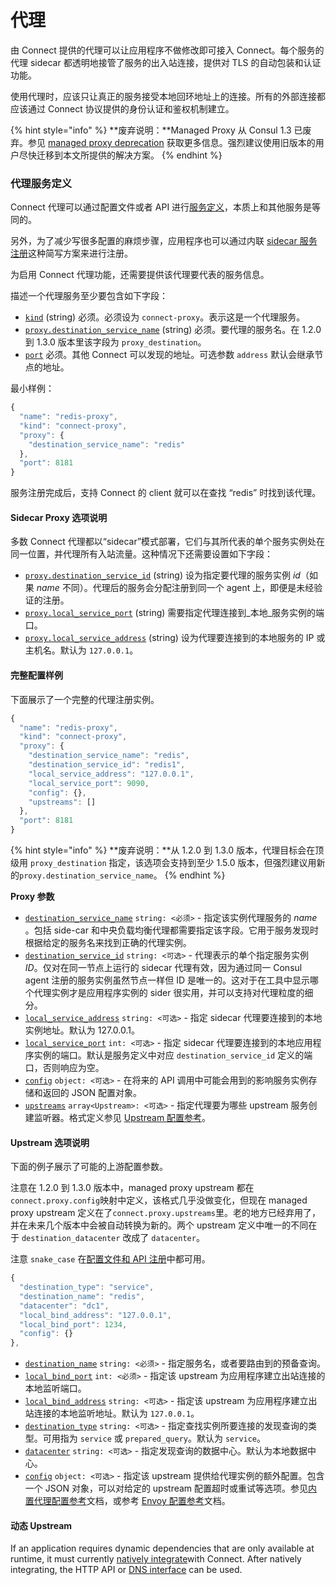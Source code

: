# 代理

由 Connect 提供的代理可以让应用程序不做修改即可接入 Connect。每个服务的代理 sidecar 都透明地接管了服务的出入站连接，提供对 TLS 的自动包装和认证功能。

使用代理时，应该只让真正的服务接受本地回环地址上的连接。所有的外部连接都应该通过 Connect 协议提供的身份认证和鉴权机制建立。

{% hint style="info" %}
**废弃说明：**Managed Proxy 从 Consul 1.3 已废弃。参见 [managed proxy deprecation](https://www.consul.io/docs/connect/proxies/managed-deprecated.html) 获取更多信息。强烈建议使用旧版本的用户尽快迁移到本文所提供的解决方案。
{% endhint %}

### 代理服务定义 <a id="proxy-service-definitions"></a>

Connect 代理可以通过配置文件或者 API 进行[服务定义](https://www.consul.io/docs/agent/services.html)，本质上和其他服务是等同的。

另外，为了减少写很多配置的麻烦步骤，应用程序也可以通过内联 [sidecar 服务注册](https://www.consul.io/docs/connect/proxies/sidecar-service.html)这种简写方案来进行注册。

为启用 Connect 代理功能，还需要提供该代理要代表的服务信息。

描述一个代理服务至少要包含如下字段：

* [`kind`](https://www.consul.io/docs/connect/proxies.html#kind) \(string\) 必须。必须设为 `connect-proxy`。表示这是一个代理服务。
* [`proxy.destination_service_name`](https://www.consul.io/docs/connect/proxies.html#proxy-destination_service_name) \(string\) 必须。要代理的服务名。在 1.2.0 到 1.3.0 版本里该字段为 `proxy_destination`。
* [`port`](https://www.consul.io/docs/connect/proxies.html#port) 必须。其他 Connect 可以发现的地址。可选参数 `address` 默认会继承节点的地址。

最小样例：

```javascript
{
  "name": "redis-proxy",
  "kind": "connect-proxy",
  "proxy": {
    "destination_service_name": "redis"
  },
  "port": 8181
}
```

服务注册完成后，支持 Connect 的 client 就可以在查找 “redis” 时找到该代理。

#### Sidecar Proxy 选项说明 <a id="sidecar-proxy-fields"></a>

多数 Connect 代理都以“sidecar”模式部署，它们与其所代表的单个服务实例处在同一位置，并代理所有入站流量。这种情况下还需要设置如下字段：

* [`proxy.destination_service_id`](https://www.consul.io/docs/connect/proxies.html#proxy-destination_service_id) \(string\) 设为指定要代理的服务实例 _id_（如果 _name_ 不同）。代理后的服务会分配注册到同一个 agent 上，即便是未经验证的注册。
* [`proxy.local_service_port`](https://www.consul.io/docs/connect/proxies.html#proxy-local_service_port) \(string\) 需要指定代理连接到_本地_服务实例的端口。
* [`proxy.local_service_address`](https://www.consul.io/docs/connect/proxies.html#proxy-local_service_address) \(string\) 设为代理要连接到的本地服务的 IP 或主机名。默认为 `127.0.0.1`。

#### 完整配置样例 <a id="complete-configuration-example"></a>

下面展示了一个完整的代理注册实例。

```javascript
{
  "name": "redis-proxy",
  "kind": "connect-proxy",
  "proxy": {
    "destination_service_name": "redis",
    "destination_service_id": "redis1",
    "local_service_address": "127.0.0.1",
    "local_service_port": 9090,
    "config": {},
    "upstreams": []
  },
  "port": 8181
}
```

{% hint style="info" %}
**废弃说明：**从 1.2.0 到 1.3.0 版本，代理目标会在顶级用 `proxy_destination` 指定，该选项会支持到至少 1.5.0 版本，但强烈建议用新的`proxy.destination_service_name`。
{% endhint %}

**Proxy 参数**

* [`destination_service_name`](https://www.consul.io/docs/connect/proxies.html#destination_service_name) `string: <必须>` - 指定该实例代理服务的 _name_ 。包括 side-car 和中央负载均衡代理都需要指定该字段。它用于服务发现时根据给定的服务名来找到正确的代理实例。
* [`destination_service_id`](https://www.consul.io/docs/connect/proxies.html#destination_service_id) `string: <可选>` - 代理表示的单个指定服务实例 _ID_。仅对在同一节点上运行的 sidecar 代理有效，因为通过同一 Consul agent 注册的服务实例虽然节点一样但 ID 是唯一的。这对于在工具中显示哪个代理实例才是应用程序实例的 sider 很实用，并可以支持对代理粒度的细分。
* [`local_service_address`](https://www.consul.io/docs/connect/proxies.html#local_service_address) `string: <可选>` - 指定 sidecar 代理要连接到的本地实例地址。默认为 127.0.0.1。
* [`local_service_port`](https://www.consul.io/docs/connect/proxies.html#local_service_port) `int: <可选>` - 指定 sidecar 代理要连接到的本地应用程序实例的端口。默认是服务定义中对应 `destination_service_id` 定义的端口，否则响应为空。
* [`config`](https://www.consul.io/docs/connect/proxies.html#config) `object: <可选>` - 在将来的 API 调用中可能会用到的影响服务实例存储和返回的 JSON 配置对象。
* [`upstreams`](https://www.consul.io/docs/connect/proxies.html#upstreams) `array<Upstream>: <可选>` - 指定代理要为哪些 upstream 服务创建监听器。格式定义参见 [Upstream 配置参考](https://www.consul.io/docs/connect/proxies.html#upstream-configuration-reference)。

#### Upstream 选项说明 <a id="upstream-configuration-reference"></a>

下面的例子展示了可能的上游配置参数。

注意在 1.2.0 到 1.3.0 版本中，managed proxy upstream 都在 `connect.proxy.config`映射中定义，该格式几乎没做变化，但现在 managed proxy upstream 定义在了`connect.proxy.upstreams`里。老的地方已经弃用了，并在未来几个版本中会被自动转换为新的。两个 upstream 定义中唯一的不同在于  `destination_datacenter` 改成了 `datacenter`。

注意 `snake_case` 在[配置文件和 API 注册](https://www.consul.io/docs/agent/services.html#service-definition-parameter-case)中都可用。

```javascript
{
  "destination_type": "service",
  "destination_name": "redis",
  "datacenter": "dc1",
  "local_bind_address": "127.0.0.1",
  "local_bind_port": 1234,
  "config": {}
},
```

* [`destination_name`](https://www.consul.io/docs/connect/proxies.html#destination_name) `string: <必须>` - 指定服务名，或者要路由到的预备查询。
* [`local_bind_port`](https://www.consul.io/docs/connect/proxies.html#local_bind_port) `int: <必须>` - 指定该 upstream 为应用程序建立出站连接的本地监听端口。
* [`local_bind_address`](https://www.consul.io/docs/connect/proxies.html#local_bind_address) `string: <可选>` - 指定该 upstream 为应用程序建立出站连接的本地监听地址。默认为 `127.0.0.1`。
* [`destination_type`](https://www.consul.io/docs/connect/proxies.html#destination_type) `string: <可选>` - 指定查找实例所要连接的发现查询的类型。可用指为  `service` 或 `prepared_query`。默认为 `service`。
* [`datacenter`](https://www.consul.io/docs/connect/proxies.html#datacenter) `string: <可选>` - 指定发现查询的数据中心。默认为本地数据中心。
* [`config`](https://www.consul.io/docs/connect/proxies.html#config-1) `object: <可选>` - 指定该 upstream 提供给代理实例的额外配置。包含一个 JSON 对象，可以对给定的 upstream 配置超时或重试等选项。参见[内置代理配置参考](https://www.consul.io/docs/connect/configuration.html#built-in-proxy-options)文档，或参考 [Envoy 配置参考](https://www.consul.io/docs/connect/configuration.html#envoy-options)文档。

#### 动态 Upstream <a id="dynamic-upstreams"></a>

If an application requires dynamic dependencies that are only available at runtime, it must currently [natively integrate](https://www.consul.io/docs/connect/native.html)with Connect. After natively integrating, the HTTP API or [DNS interface](https://www.consul.io/docs/agent/dns.html#connect-capable-service-lookups) can be used.

